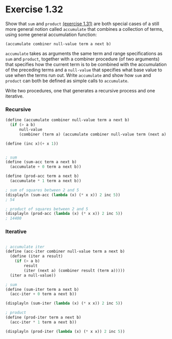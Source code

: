 # Exercise 1.32
Show that `sum` and `product` [(exercise 1.31)](./ex1-31.md) are both special cases of a still more general notion called `accumulate` that combines a collection of terms, using some general accumulation function:

`(accumulate combiner null-value term a next b)`

`accumulate` takes as arguments the same term and range specifications as `sum` and `product`, together with a combiner procedure (of two arguments) that specifies how the current term is to be combined with the accumulation of the preceding terms and a `null-value` that specifies what base value to use when the terms run out. Write `accumulate` and show how `sum` and `product` can both be defined as simple calls to `accumulate`.

Write two procedures, one that generates a recursive process and one iterative.

### Recursive
```scheme
(define (accumulate combiner null-value term a next b)
  (if (> a b)
      null-value
      (combiner (term a) (accumulate combiner null-value term (next a) next b))))

(define (inc x)(+ x 1))


; sum
(define (sum-acc term a next b)
  (accumulate + 0 term a next b))

(define (prod-acc term a next b)
  (accumulate * 1 term a next b))

; sum of squares between 2 and 5
(displayln (sum-acc (lambda (x) (* x x)) 2 inc 5))
; 54

; product of squares between 2 and 5
(displayln (prod-acc (lambda (x) (* x x)) 2 inc 5))
; 14400

```

### Iterative
```scheme

; accumulate iter
(define (acc-iter combiner null-value term a next b)
  (define (iter a result)
    (if (> a b)
        result
        (iter (next a) (combiner result (term a)))))
  (iter a null-value))

; sum
(define (sum-iter term a next b)
  (acc-iter + 0 term a next b))

(displayln (sum-iter (lambda (x) (* x x)) 2 inc 5))

; product
(define (prod-iter term a next b)
  (acc-iter * 1 term a next b))

(displayln (prod-iter (lambda (x) (* x x)) 2 inc 5))

```
